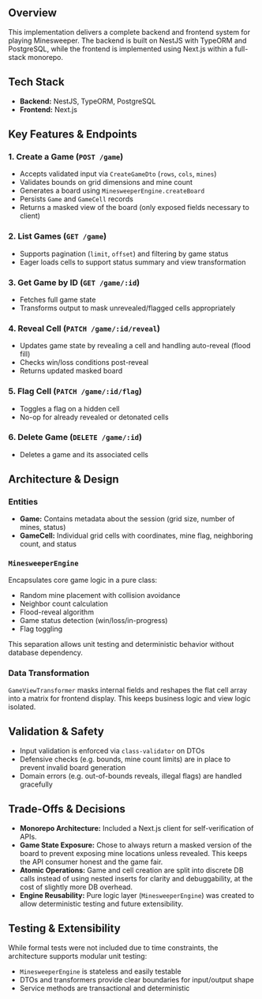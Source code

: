 <!--
Describe implementation below.

Feel free to add any relevant info on what packages you may have added, the directory structure you chose, the tests you added etc. Is there anything you would have done differently with more time and or resources?
-->

## Overview

This implementation delivers a complete backend and frontend system for playing Minesweeper. The backend is built on NestJS with TypeORM and PostgreSQL, while the frontend is implemented using Next.js within a full-stack monorepo.

## Tech Stack

- **Backend:** NestJS, TypeORM, PostgreSQL
- **Frontend:** Next.js

## Key Features & Endpoints

### 1. **Create a Game** (`POST /game`)

- Accepts validated input via `CreateGameDto` (`rows`, `cols`, `mines`)
- Validates bounds on grid dimensions and mine count
- Generates a board using `MinesweeperEngine.createBoard`
- Persists `Game` and `GameCell` records
- Returns a masked view of the board (only exposed fields necessary to client)

### 2. **List Games** (`GET /game`)

- Supports pagination (`limit`, `offset`) and filtering by game status
- Eager loads cells to support status summary and view transformation

### 3. **Get Game by ID** (`GET /game/:id`)

- Fetches full game state
- Transforms output to mask unrevealed/flagged cells appropriately

### 4. **Reveal Cell** (`PATCH /game/:id/reveal`)

- Updates game state by revealing a cell and handling auto-reveal (flood fill)
- Checks win/loss conditions post-reveal
- Returns updated masked board

### 5. **Flag Cell** (`PATCH /game/:id/flag`)

- Toggles a flag on a hidden cell
- No-op for already revealed or detonated cells

### 6. **Delete Game** (`DELETE /game/:id`)

- Deletes a game and its associated cells

## Architecture & Design

### Entities

- **Game:** Contains metadata about the session (grid size, number of mines, status)
- **GameCell:** Individual grid cells with coordinates, mine flag, neighboring count, and status

### `MinesweeperEngine`

Encapsulates core game logic in a pure class:

- Random mine placement with collision avoidance
- Neighbor count calculation
- Flood-reveal algorithm
- Game status detection (win/loss/in-progress)
- Flag toggling

This separation allows unit testing and deterministic behavior without database dependency.

### Data Transformation

`GameViewTransformer` masks internal fields and reshapes the flat cell array into a matrix for frontend display. This keeps business logic and view logic isolated.

## Validation & Safety

- Input validation is enforced via `class-validator` on DTOs
- Defensive checks (e.g. bounds, mine count limits) are in place to prevent invalid board generation
- Domain errors (e.g. out-of-bounds reveals, illegal flags) are handled gracefully

## Trade-Offs & Decisions

- **Monorepo Architecture:** Included a Next.js client for self-verification of APIs.
- **Game State Exposure:** Chose to always return a masked version of the board to prevent exposing mine locations unless revealed. This keeps the API consumer honest and the game fair.
- **Atomic Operations:** Game and cell creation are split into discrete DB calls instead of using nested inserts for clarity and debuggability, at the cost of slightly more DB overhead.
- **Engine Reusability:** Pure logic layer (`MinesweeperEngine`) was created to allow deterministic testing and future extensibility.

## Testing & Extensibility

While formal tests were not included due to time constraints, the architecture supports modular unit testing:

- `MinesweeperEngine` is stateless and easily testable
- DTOs and transformers provide clear boundaries for input/output shape
- Service methods are transactional and deterministic

